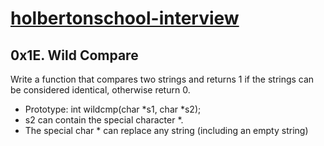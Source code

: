 # [holbertonschool-interview](https://github.com/dalexach/holbertonschool-interview)
## 0x1E. Wild Compare

Write a function that compares two strings and returns 1 if the strings can be considered identical, otherwise return 0.

- Prototype: int wildcmp(char *s1, char *s2);
- s2 can contain the special character *.
- The special char * can replace any string (including an empty string)
